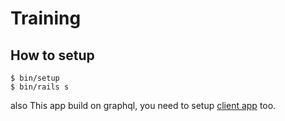 # Training

## How to setup
```
$ bin/setup
$ bin/rails s
```

also This app build on graphql, you need to setup [client app](https://github.com/mrbigass/training_front) too.
